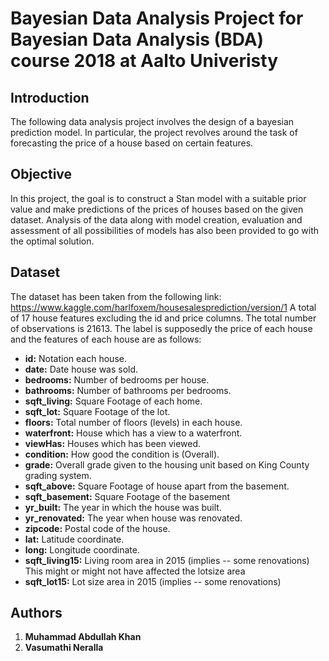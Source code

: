 # Bayesian Data Analysis Project for Bayesian Data Analysis (BDA) course 2018 at Aalto Univeristy

## Introduction

The following data analysis project involves the design of a bayesian prediction model. In
particular, the project revolves around the task of forecasting the price of a house based on
certain features. 

## Objective 

In this project, the goal is to construct a Stan model with a suitable prior value and make predictions
of the prices of houses based on the given dataset. Analysis of the data along with model creation, 
evaluation and assessment of all possibilities of models has also been provided to go with the optimal
solution.

## Dataset

The dataset has been taken from the following link: https://www.kaggle.com/harlfoxem/housesalesprediction/version/1
A total of 17 house features excluding the id and price columns. The total number of observations is 21613.
The label is supposedly the price of each house and the features of each house are as follows:

* **id:** Notation each house.
* **date:** Date house was sold.
* **bedrooms:** Number of bedrooms per house.
* **bathrooms:** Number of bathrooms per bedrooms.
* **sqft_living:** Square Footage of each home.
* **sqft_lot:** Square Footage of the lot.
* **floors:** Total number of floors (levels) in each house.
* **waterfront:** House which has a view to a waterfront.
* **viewHas:** Houses which has been viewed.
* **condition:** How good the condition is (Overall).
* **grade:** Overall grade given to the housing unit based on King County grading system.
* **sqft_above:** Square Footage of house apart from the basement.
* **sqft_basement:** Square Footage of the basement
* **yr_built:** The year in which the house was built.
* **yr_renovated:** The year when house was renovated.
* **zipcode:** Postal code of the house.
* **lat:** Latitude coordinate.
* **long:** Longitude coordinate.
* **sqft_living15:** Living room area in 2015 (implies -- some renovations) This might or might not have affected the lotsize area
* **sqft_lot15:** Lot size area in 2015 (implies -- some renovations)  

## Authors

1. **Muhammad Abdullah Khan**
2. **Vasumathi Neralla** 


